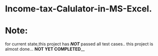 # Income-tax-Calulator-in-MS-Excel.
# Note:
for current state,this project has _**NOT**_ passed all test cases..
this project is almost done...
**NOT YET COMPLETED**__
